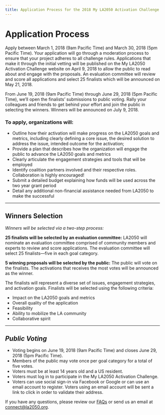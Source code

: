 ```yaml
---
title: Application Process for the 2018 My LA2050 Activation Challenge
---
```


# Application Process

Apply between March 1, 2018 (9am Pacific Time) and March 30, 2018 (5pm Pacific Time). Your application will go through a moderation process to ensure that your project adheres to all challenge rules. Applications that make it through the initial vetting will be published on the My LA2050 Activation Challenge website on April 9, 2018 to allow the public to read about and engage with the proposals. An evaluation committee will review and score all applications and select 25 finalists which will be announced on May 21, 2018.

From June 19, 2018 (9am Pacific Time) through June 29, 2018 (5pm Pacific Time), we’ll open the finalists’ submissions to public voting. Rally your colleagues and friends to get behind your effort and join the public in selecting the winners. Winners will be announced on July 9, 2018.

### To apply, organizations will:

* Outline how their activation will make progress on the LA2050 goals and metrics, including clearly defining a core issue, the desired solution to address the issue, intended outcome for the activation;
* Provide a plan that describes how the organization will engage the public to advance the LA2050 goals and metrics
* Clearly articulate the engagement strategies and tools that will be employed
* Identify coalition partners involved and their respective roles. Collaboration is highly encouraged!
* Submit a detailed budget explaining how funds will be used across the two year grant period
* Detail any additional non-financial assistance needed from LA2050 to make the successful

* * *

## **Winners Selection**

_Winners will be selected via a two-step process:_

**25 finalists will be selected by an evaluation committee:** LA2050 will nominate an evaluation committee comprised of community members and experts to review and score applications. The evaluation committee will select 25 finalists—five in each goal category.

**5 winning proposals will be selected by the public:** The public will vote on the finalists. The activations that receives the most votes will be announced as the winner.

The finalists will represent a diverse set of issues, engagement strategies, and activation goals. Finalists will be selected using the following criteria:

* Impact on the LA2050 goals and metrics
* Overall quality of the application
* Feasibility
* Ability to mobilize the LA community
* Collaborative spirit

* * *

## _Public Voting_

* Voting begins on June 19, 2018 (9am Pacific Time) and closes June 29, 2018 (5pm Pacific Time).
* Members of the public may vote once per goal category for a total of five votes.
* Voters must be at least 14 years old and a US resident.
* Voters must log in to participate in the My LA2050 Activation Challenge.
* Voters can use social sign-in via Facebook or Google or can use an email account to register. Voters using an email account will be sent a link to click in order to validate their address.

If you have any questions, please review our [FAQs](/rules#faqs) or send us an email at [connect@la2050.org](mailto:connect@la2050.org).
